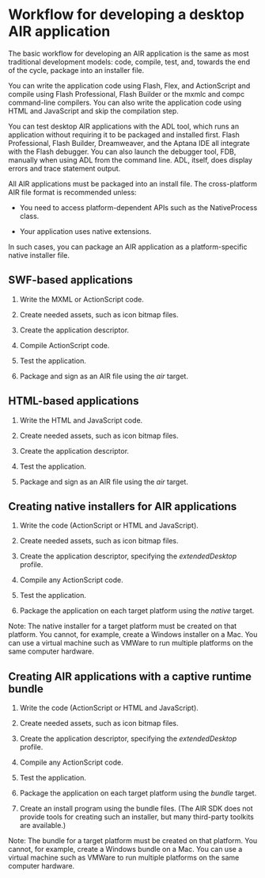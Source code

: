 # Workflow for developing a desktop AIR application

<div>

The basic workflow for developing an AIR application is the same as most
traditional development models: code, compile, test, and, towards the end of the
cycle, package into an installer file.

You can write the application code using Flash, Flex, and ActionScript and
compile using Flash Professional, Flash Builder or the mxmlc and compc
command-line compilers. You can also write the application code using HTML and
JavaScript and skip the compilation step.

You can test desktop AIR applications with the ADL tool, which runs an
application without requiring it to be packaged and installed first. Flash
Professional, Flash Builder, Dreamweaver, and the Aptana IDE all integrate with
the Flash debugger. You can also launch the debugger tool, FDB, manually when
using ADL from the command line. ADL, itself, does display errors and trace
statement output.

All AIR applications must be packaged into an install file. The cross-platform
AIR file format is recommended unless:

<div>

- You need to access platform-dependent APIs such as the NativeProcess class.

- Your application uses native extensions.

In such cases, you can package an AIR application as a platform-specific native
installer file.

</div>

</div>

<div>

## SWF-based applications

<div>

1.  Write the MXML or ActionScript code.

2.  Create needed assets, such as icon bitmap files.

3.  Create the application descriptor.

4.  Compile ActionScript code.

5.  Test the application.

6.  Package and sign as an AIR file using the _air_ target.

</div>

</div>

<div>

## HTML-based applications

<div>

1.  Write the HTML and JavaScript code.

2.  Create needed assets, such as icon bitmap files.

3.  Create the application descriptor.

4.  Test the application.

5.  Package and sign as an AIR file using the _air_ target.

</div>

</div>

<div>

## Creating native installers for AIR applications

<div>

1.  Write the code (ActionScript or HTML and JavaScript).

2.  Create needed assets, such as icon bitmap files.

3.  Create the application descriptor, specifying the _extendedDesktop_ profile.

4.  Compile any ActionScript code.

5.  Test the application.

6.  Package the application on each target platform using the _native_ target.

<div>

Note: The native installer for a target platform must be created on that
platform. You cannot, for example, create a Windows installer on a Mac. You can
use a virtual machine such as VMWare to run multiple platforms on the same
computer hardware.

</div>

</div>

</div>

<div>

## Creating AIR applications with a captive runtime bundle

<div>

1.  Write the code (ActionScript or HTML and JavaScript).

2.  Create needed assets, such as icon bitmap files.

3.  Create the application descriptor, specifying the _extendedDesktop_ profile.

4.  Compile any ActionScript code.

5.  Test the application.

6.  Package the application on each target platform using the _bundle_ target.

7.  Create an install program using the bundle files. (The AIR SDK does not
    provide tools for creating such an installer, but many third-party toolkits
    are available.)

<div>

Note: The bundle for a target platform must be created on that platform. You
cannot, for example, create a Windows bundle on a Mac. You can use a virtual
machine such as VMWare to run multiple platforms on the same computer hardware.

</div>

</div>

</div>

<div>

<div>



</div>

</div>
